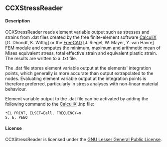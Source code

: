 ## CCXStressReader

#### Description

CCXStressReader reads element variable output such as stresses and strains from .dat files created by the free finite-element software [CalculiX](http://www.calculix.de/) [G. Dhondt, K. Wittig] or the [FreeCAD](http://www.freecadweb.org/) [J. Riegel, W. Mayer, Y. van Havre] FEM module and computes the minimum, maximum and arithmetic mean of Mises equivalent stress, total effective strain and equivalent plastic strain. The results are written to a .txt file.

The .dat file stores element variable output at the elements' integration points, which generally is more accurate than output extrapolated to the nodes. Evaluating element variable output at the integration points is therefore preferred, particularly in stress analyses with non-linear material behaviour.

Element variable output to the .dat file can be activated by adding the following command to the [CalculiX](http://www.calculix.de/) .inp file:
```   
*EL PRINT, ELSET=Eall, FREQUENCY=n
S, E, PEEQ
```

#### License

CCXStressReader is licensed under the [GNU Lesser General Public License](https://github.com/Mote3D/CCXStressReader/blob/main/LICENSE.txt).

